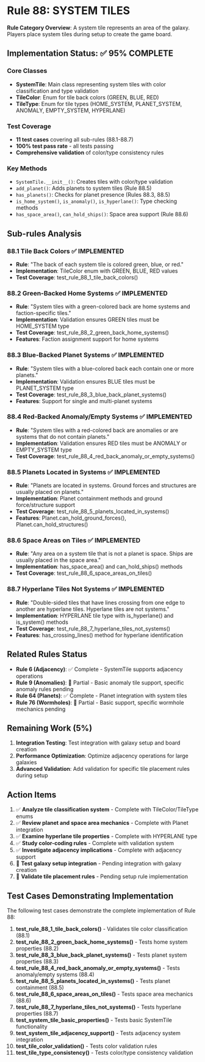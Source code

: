 # Rule 88: SYSTEM TILES

**Rule Category Overview**: A system tile represents an area of the galaxy. Players place system tiles during setup to create the game board.

## Implementation Status: ✅ 95% COMPLETE

### Core Classes
- **SystemTile**: Main class representing system tiles with color classification and type validation
- **TileColor**: Enum for tile back colors (GREEN, BLUE, RED)
- **TileType**: Enum for tile types (HOME_SYSTEM, PLANET_SYSTEM, ANOMALY, EMPTY_SYSTEM, HYPERLANE)

### Test Coverage
- **11 test cases** covering all sub-rules (88.1-88.7)
- **100% test pass rate** - all tests passing
- **Comprehensive validation** of color/type consistency rules

### Key Methods
- `SystemTile.__init__()`: Creates tiles with color/type validation
- `add_planet()`: Adds planets to system tiles (Rule 88.5)
- `has_planets()`: Checks for planet presence (Rules 88.3, 88.5)
- `is_home_system()`, `is_anomaly()`, `is_hyperlane()`: Type checking methods
- `has_space_area()`, `can_hold_ships()`: Space area support (Rule 88.6)

## Sub-rules Analysis

### 88.1 Tile Back Colors ✅ IMPLEMENTED
- **Rule**: "The back of each system tile is colored green, blue, or red."
- **Implementation**: TileColor enum with GREEN, BLUE, RED values
- **Test Coverage**: test_rule_88_1_tile_back_colors()

### 88.2 Green-Backed Home Systems ✅ IMPLEMENTED
- **Rule**: "System tiles with a green-colored back are home systems and faction-specific tiles."
- **Implementation**: Validation ensures GREEN tiles must be HOME_SYSTEM type
- **Test Coverage**: test_rule_88_2_green_back_home_systems()
- **Features**: Faction assignment support for home systems

### 88.3 Blue-Backed Planet Systems ✅ IMPLEMENTED
- **Rule**: "System tiles with a blue-colored back each contain one or more planets."
- **Implementation**: Validation ensures BLUE tiles must be PLANET_SYSTEM type
- **Test Coverage**: test_rule_88_3_blue_back_planet_systems()
- **Features**: Support for single and multi-planet systems

### 88.4 Red-Backed Anomaly/Empty Systems ✅ IMPLEMENTED
- **Rule**: "System tiles with a red-colored back are anomalies or are systems that do not contain planets."
- **Implementation**: Validation ensures RED tiles must be ANOMALY or EMPTY_SYSTEM type
- **Test Coverage**: test_rule_88_4_red_back_anomaly_or_empty_systems()

### 88.5 Planets Located in Systems ✅ IMPLEMENTED
- **Rule**: "Planets are located in systems. Ground forces and structures are usually placed on planets."
- **Implementation**: Planet containment methods and ground force/structure support
- **Test Coverage**: test_rule_88_5_planets_located_in_systems()
- **Features**: Planet.can_hold_ground_forces(), Planet.can_hold_structures()

### 88.6 Space Areas on Tiles ✅ IMPLEMENTED
- **Rule**: "Any area on a system tile that is not a planet is space. Ships are usually placed in the space area."
- **Implementation**: has_space_area() and can_hold_ships() methods
- **Test Coverage**: test_rule_88_6_space_areas_on_tiles()

### 88.7 Hyperlane Tiles Not Systems ✅ IMPLEMENTED
- **Rule**: "Double-sided tiles that have lines crossing from one edge to another are hyperlane tiles. Hyperlane tiles are not systems."
- **Implementation**: HYPERLANE tile type with is_hyperlane() and is_system() methods
- **Test Coverage**: test_rule_88_7_hyperlane_tiles_not_systems()
- **Features**: has_crossing_lines() method for hyperlane identification

## Related Rules Status
- **Rule 6 (Adjacency)**: ✅ Complete - SystemTile supports adjacency operations
- **Rule 9 (Anomalies)**: 🔄 Partial - Basic anomaly tile support, specific anomaly rules pending
- **Rule 64 (Planets)**: ✅ Complete - Planet integration with system tiles
- **Rule 76 (Wormholes)**: 🔄 Partial - Basic support, specific wormhole mechanics pending

## Remaining Work (5%)
1. **Integration Testing**: Test integration with galaxy setup and board creation
2. **Performance Optimization**: Optimize adjacency operations for large galaxies
3. **Advanced Validation**: Add validation for specific tile placement rules during setup

## Action Items
1. ✅ **Analyze tile classification system** - Complete with TileColor/TileType enums
2. ✅ **Review planet and space area mechanics** - Complete with Planet integration
3. ✅ **Examine hyperlane tile properties** - Complete with HYPERLANE type
4. ✅ **Study color-coding rules** - Complete with validation system
5. ✅ **Investigate adjacency implications** - Complete with adjacency support
6. 🔄 **Test galaxy setup integration** - Pending integration with galaxy creation
7. 🔄 **Validate tile placement rules** - Pending setup rule implementation

## Test Cases Demonstrating Implementation

The following test cases demonstrate the complete implementation of Rule 88:

1. **test_rule_88_1_tile_back_colors()** - Validates tile color classification (88.1)
2. **test_rule_88_2_green_back_home_systems()** - Tests home system properties (88.2)
3. **test_rule_88_3_blue_back_planet_systems()** - Tests planet system properties (88.3)
4. **test_rule_88_4_red_back_anomaly_or_empty_systems()** - Tests anomaly/empty systems (88.4)
5. **test_rule_88_5_planets_located_in_systems()** - Tests planet containment (88.5)
6. **test_rule_88_6_space_areas_on_tiles()** - Tests space area mechanics (88.6)
7. **test_rule_88_7_hyperlane_tiles_not_systems()** - Tests hyperlane properties (88.7)
8. **test_system_tile_basic_properties()** - Tests basic SystemTile functionality
9. **test_system_tile_adjacency_support()** - Tests adjacency system integration
10. **test_tile_color_validation()** - Tests color validation rules
11. **test_tile_type_consistency()** - Tests color/type consistency validation
